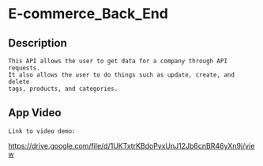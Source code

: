 # E-commerce_Back_End

## Description
```
This API allows the user to get data for a company through API requests.
It also allows the user to do things such as update, create, and delete 
tags, products, and categories. 
```




## App Video
```
Link to video demo:
```
https://drive.google.com/file/d/1UKTxtrKBdoPyxUnJ12Jb6cnBR46yXn9j/view